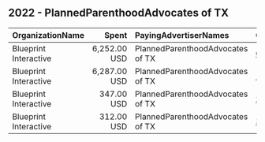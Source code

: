 ## 2022 - PlannedParenthoodAdvocates of TX 
|OrganizationName|Spent|PayingAdvertiserNames|CreativeUrls|Impressions|Genders|AgeBrackets|CountryCodes|BillingAddresses|CandidateBallotInformation|
|:---|---:|:---|:---|---:|:---|:---|:---|:---|:---|
|Blueprint Interactive|6,252.00 USD|PlannedParenthoodAdvocates of TX|[0](https://www.snap.com/political-ads/asset/be59a63e7437492b3a9557354898f46fc8c6efdf38333924b2c30a315354f25e?mediaType=mp4)|334,932|FEMALE|18-25|united states|"1220 19th Street NW,Washington,20036,US"||
|Blueprint Interactive|6,287.00 USD|PlannedParenthoodAdvocates of TX|[1](https://www.snap.com/political-ads/asset/be59a63e7437492b3a9557354898f46fc8c6efdf38333924b2c30a315354f25e?mediaType=mp4)|277,725||18-35|united states|"1220 19th Street NW,Washington,20036,US"||
|Blueprint Interactive|347.00 USD|PlannedParenthoodAdvocates of TX|[2](https://www.snap.com/political-ads/asset/72db1306455e477a920ad8e2a06bf3c44f4f6f1157137a27c3af3715b2e2b628?mediaType=mp4)|15,200|FEMALE|18-25|united states|"1220 19th Street NW,Washington,20036,US"||
|Blueprint Interactive|312.00 USD|PlannedParenthoodAdvocates of TX|[3](https://www.snap.com/political-ads/asset/72db1306455e477a920ad8e2a06bf3c44f4f6f1157137a27c3af3715b2e2b628?mediaType=mp4)|12,010||18-35|united states|"1220 19th Street NW,Washington,20036,US"||

